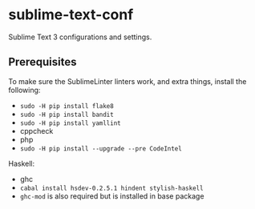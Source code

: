 # sublime-text-conf
Sublime Text 3 configurations and settings.

## Prerequisites
To make sure the SublimeLinter linters work, and extra things, install the following:
* `sudo -H pip install flake8`
* `sudo -H pip install bandit`
* `sudo -H pip install yamllint`
* cppcheck
* php
* `sudo -H pip install --upgrade --pre CodeIntel`

Haskell:
* ghc
* `cabal install hsdev-0.2.5.1 hindent stylish-haskell`
* `ghc-mod` is also required but is installed in base package
